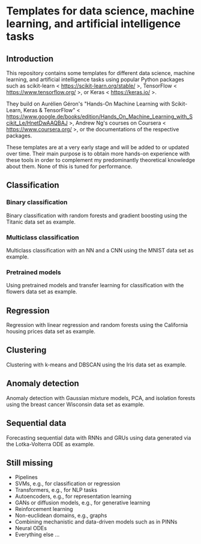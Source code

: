 # Templates for data science, machine learning, and artificial intelligence tasks

## Introduction

This repository contains some templates for different data science, machine learning, and artificial intelligence tasks using popular Python packages such as scikit-learn < https://scikit-learn.org/stable/ >, TensorFlow < https://www.tensorflow.org/ >, or Keras < https://keras.io/ >.

They build on Aurélien Géron's "Hands-On Machine Learning with Scikit-Learn, Keras & TensorFlow" < https://www.google.de/books/edition/Hands_On_Machine_Learning_with_Scikit_Le/HnetDwAAQBAJ >, Andrew Ng's courses on Coursera < https://www.coursera.org/ >, or the documentations of the respective packages.

These templates are at a very early stage and will be added to or updated over time. Their main purpose is to obtain more hands-on experience with these tools in order to complement my predominantly theoretical knowledge about them. None of this is tuned for performance.

## Classification

### Binary classification

Binary classification with random forests and gradient boosting using the Titanic data set as example.

### Multiclass classification

Multiclass classification with an NN and a CNN using the MNIST data set as example.

### Pretrained models

Using pretrained models and transfer learning for classification with the flowers data set as example.

## Regression

Regression with linear regression and random forests using the California housing prices data set as example.

## Clustering

Clustering with k-means and DBSCAN using the Iris data set as example.

## Anomaly detection

Anomaly detection with Gaussian mixture models, PCA, and isolation forests using the breast cancer Wisconsin data set as example.

## Sequential data

Forecasting sequential data with RNNs and GRUs using data generated via the Lotka-Volterra ODE as example.

## Still missing

* Pipelines
* SVMs, e.g., for classification or regression
* Transformers, e.g., for NLP tasks
* Autoencoders, e.g., for representation learning
* GANs or diffusion models, e.g., for generative learning
* Reinforcement learning
* Non-euclidean domains, e.g., graphs
* Combining mechanistic and data-driven models such as in PINNs
* Neural ODEs
* Everything else ...
